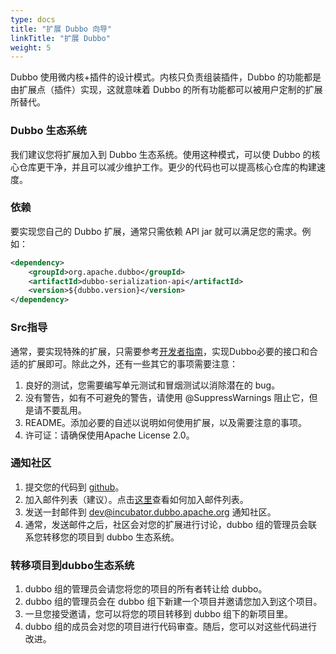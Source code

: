 ```yaml
---
type: docs
title: "扩展 Dubbo 向导"
linkTitle: "扩展 Dubbo"
weight: 5
---
```



Dubbo 使用微内核+插件的设计模式。内核只负责组装插件，Dubbo 的功能都是由扩展点（插件）实现，这就意味着 Dubbo 的所有功能都可以被用户定制的扩展所替代。

### Dubbo 生态系统

我们建议您将扩展加入到 Dubbo 生态系统。使用这种模式，可以使 Dubbo 的核心仓库更干净，并且可以减少维护工作。更少的代码也可以提高核心仓库的构建速度。

### 依赖

要实现您自己的 Dubbo 扩展，通常只需依赖 API jar 就可以满足您的需求。例如：

```xml
<dependency>
    <groupId>org.apache.dubbo</groupId>
    <artifactId>dubbo-serialization-api</artifactId>
    <version>${dubbo.version}</version>
</dependency>
```

### Src指导

通常，要实现特殊的扩展，只需要参考[开发者指南](/zh-cn/blog/contact/)，实现Dubbo必要的接口和合适的扩展即可。除此之外，还有一些其它的事项需要注意：

1. 良好的测试，您需要编写单元测试和冒烟测试以消除潜在的 bug。
2. 没有警告，如有不可避免的警告，请使用 @SuppressWarnings 阻止它，但是请不要乱用。
3. README。添加必要的自述以说明如何使用扩展，以及需要注意的事项。
4. 许可证：请确保使用Apache License 2.0。

### 通知社区

1. 提交您的代码到 [github](https://github.com)。
2. 加入邮件列表（建议）。点击[这里](https://github.com/apache/dubbo/wiki/Mailing-list-subscription-guide)查看如何加入邮件列表。
3. 发送一封邮件到 dev@incubator.dubbo.apache.org 通知社区。
4. 通常，发送邮件之后，社区会对您的扩展进行讨论，dubbo 组的管理员会联系您转移您的项目到 dubbo 生态系统。

### 转移项目到dubbo生态系统

1. dubbo 组的管理员会请您将您的项目的所有者转让给 dubbo。
2. dubbo 组的管理员会在 dubbo 组下新建一个项目并邀请您加入到这个项目。
3. 一旦您接受邀请，您可以将您的项目转移到 dubbo 组下的新项目里。
4. dubbo 组的成员会对您的项目进行代码审查。随后，您可以对这些代码进行改进。






